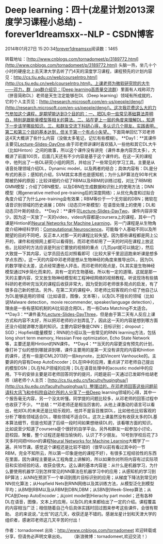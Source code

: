 
# Deep learning：四十(龙星计划2013深度学习课程小总结) - forever1dreamsxx--NLP - CSDN博客


2014年01月27日 15:20:34[forever1dreamsxx](https://me.csdn.net/forever1dreamsxx)阅读数：1465


转载地址：[http://www.cnblogs.com/tornadomeet/p/3189772.html](http://www.cnblogs.com/tornadomeet/p/3189772.html)
头脑一热，坐几十个小时的硬座北上去天津大学去听了门4天的深度学习课程，课程预先的计划内容见：[http://cs.tju.edu.cn/web/courseIntro.html](http://cs.tju.edu.cn/web/courseIntro.html)。上课老师为微软研究院的大牛——邓力，群（qq群介绍见：[Deep
 learning高质量交流群](http://www.cnblogs.com/tornadomeet/archive/2013/05/02/3055678.html)）里面有人戏称邓力（拼音简称DL）老师是天生注定能够在DL（Deep learning）领域有所成就的，它的个人主页见：[http://research.microsoft.com/en-us/people/deng/](http://research.microsoft.com/en-us/people/deng/)。这次我花费这么大的力气参加这个课程，是期望能达到3个目的的：一、把DL中一些常见基础算法弄明白，特别是跟能量模型等相关的算法。二、站在更上一层的角度来理解DL，知道下一步该学哪些知识。三、和群友交流下科研心得，多认识几个朋友。实践表明，第二和第三个目的基本达到，但关于第一个有点小失望。
下面简单回忆下邓老师这4天大概讲了些什么内容（没做太多笔记，记忆有些模糊）。
**Day1：**其课件主要见[Lecture-Slides-DayOne](http://research.microsoft.com/en-us/people/deng/final-day1-july2.pptx).由于邓老师讲课时喜欢插入一些他和其它DL大牛（比如Hinton）之间的故事，所以这个课件没有讲完（课件本身内容页太多），大概讲了前面100页，后面几天还有不少内容是基于这个课件的。在这一天的课程中，他列出了一些DL研究小组的网页，并给出了一些常见的学习工具。主要是从语音处理领域介绍DL，Dynamic
 model，以及两者的结合；具体内容有：DL是分布式的表示；感知机介绍，SVM其实本质也是感知机；为什么BP算法在90年代末期被扔掉的原因；比较详细的介绍了RBM以及RBM的训练过程，对比了RBM和GMM模型；介绍了DBN模型，以及DBN在生成数据和识别上的使用方法；DNN模型（用generative method pre-training后的深度网络）；从优化角度和过拟合角度介绍了为什么pre-training会有效果；RBM等价于一个无穷层的DBN；微软在语音识别领域的历史进展；DBN（动态贝叶斯模型）在语音处理上的使用；DL和动态贝叶斯的结合。
**Day2：**课件见[Lecture-Slides-DayTwo](http://research.microsoft.com/en-us/people/deng/final-day2-july3.pptx)，课件内容非常少。因为这一天放了一天的video，video内容都是coursera上的课程，其中一门课是Hintion的[Neural
 Networks for Machine Learning](https://class.coursera.org/neuralnets-2012-001/auth/auth_redirector?type=login&subtype=normal)，另一门课程是从生物角度介绍神经科学的：[Computational Neuroscience](https://class.coursera.org/compneuro-001/auth/auth_redirector?type=login&subtype=normal)。可能每个人基础不同以及所期望的目的不同吧，反正本人对那一天的课程比较失望。因为那些课程都是网上公开的，课件和视频网上都可以看得到，而邓老师却用了一天的时间在课程上放这些。比较好的方法应该是列出它要放的视频的重点（几页ppt就可以搞定），然后大致提一下其内容，让学员回去后对照看即可（比较大家千里迢迢跑来听课是想多学点东西）。这一天的内容中邓老师是想从生物神经的角度来推导出DL，因为DL的数学理论太差，这点经常遭他人抨击。而邓老师的观点是，DL其实是生物神经模型通过N步简化而来的，具有一定的生物基础，所以有一定的道理。这就是那一天的主要内容，交叉放生物神经模型和工程神经网络的视频教程。听说现场有些搞科研的老师听完当天的课程后收获非常大，因为受到邓老师很多观点的启发，有了很多自己新的想法。另外，在第二天的课程中，邓老师比较客观的介绍了他自己认为DL能够适用的领域（比如语音，图像，文本等），以及DL不擅长的领域（比如说Malware
 detection，movie recommender, speaker/language detection），理由是一些有感知机制的AI比较适合用DL，而一些Data Matching不太适合。
**Day3：**课件虽为[Lecture-Slides-DayThree](http://research.microsoft.com/en-us/people/deng/final-day3-july4.pptx)，但是由于第二天有人反应上课方式和内容不太好，所以把邓老师的计划弄乱了，因此这一天的内容是想到哪方面还没介绍就讲哪方面的知识。主要内容好像是CNN；目标识别；dropout；SGD；Hopfield能量模型；RNN的介绍以及一些常见的RNN
 learning方法，包括long short term memory, Hessian Free optimization, Echo State Network等，主要还是用Hintion的NN课件。
**Day4：**当天的内容更没有预先的计划，像打补丁似的想到哪就讲到哪，课件主要用的是第一天没有讲完的内容和hintion的课件，还有一些是ICML2013的一些keynote，比如Vincent Vanhoucke的。主要讲的内容有Deep AutoEncoder；DL在IR中的应用，重点讲了邓老师自己提出的模型DSN；DL在NLP领域的应用；DL在语音处理中的acoustic
 model中的应用。下午的安排主要是邓老师回答同学的提问，问题是前一天通过已发邮件给胡老师（胡老师个人主页：[http://cs.tju.edu.cn/faculty/huqinghua/](http://cs.tju.edu.cn/faculty/huqinghua/)）整理过的，在邓老师回答这些问题前请科大讯飞和中科院自动化所的人分享了一些Deep learning领域的心得，其中一个报告毫无内容，另一个没太听懂。同学提的问题比较多，从邓老师的回答过程中也收获了不少。
**总结：**邓老师还是相当厉害的，从他上课激动的语言可以看出，他对DL的未来还是比较乐观的，他并不是盲目推崇DL，比如他也比较客观的分析了哪些领域适合DL，哪些领域不适合DL。这次上课虽然没有收获太多的DL基本算法细节，但是也知道了后续一段时间如果想继续DL的，该看哪方面的知识。比如说至少知道了coursera是个很好的自学平台。另外和群友一起参加小讨论，逛校园，聚餐，整个过程还是相当愉快的，认识了不少朋友。
10号到学校后花了3天多时间把Hition的课程[Neural Networks for Machine Learning](https://class.coursera.org/neuralnets-2012-001/auth/auth_redirector?type=login&subtype=normal)大概学了一遍。共16节课。感觉这个课程还是比较不错的（很早以前有看过其中的一节RBM，完全不知所云，所以第一印象是他的课程不好），有很多工程经验性的东西在里面，因为课程主要是从工程角度上讲解的，所以如果你对所将内容有过实际项目和实验经验的话，收获会很大。这么课的基本内容是：从什么是机器学习，为什么要使用机器学习到怎样常见的NN算法在机器学习中的应用；从感知机的学习到BP算法；从NN在预测下一个单词到图片目标识别的应用；从梯度下降法到常见的NN优化算法；从Hopfield
 Nets到RNN网络以及其训练方法，从模型泛化到模型平均；从BM到RBM以及从RBM到DBN,DBM；从SBN到Week-Sleep算法；从PCA到Deep AutoEncoder；从joint model到Hierachy part model；还有各种DL在语音，图像，文本上的应用，以及DL的未来都给出了一定的介绍。课程覆盖的内容相当广泛；相信随着自己今后具体实践时回过图来参考这些课件，会很有帮助。
总的来说说，”北伐”的这几天，收获还是不错的。感谢龙星计划和天津大学的组织者，感谢邓老师这几天辛苦的付出！


作者：tornadomeet 出处：http://www.cnblogs.com/tornadomeet 欢迎转载或分享，但请务必声明文章出处。      （新浪微博：tornadomeet,欢迎交流！）


